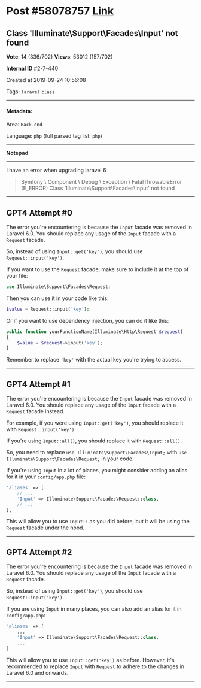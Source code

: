 
# Post \#58078757 [Link](https://stackoverflow.com/questions/58078757/)

## Class 'Illuminate\Support\Facades\Input' not found

**Vote**: 14 (336/702) **Views**: 53012 (157/702) 

**Internal ID** \#2-7-440

Created at 2019-09-24 10:56:08

Tags: `laravel` `class`

----------

#### Metadata:

Area: `Back-end`

Language: `php` (full parsed tag list: `php`)

----------

**Notepad**


----------

I have an error when upgrading laravel 6 

> Symfony \ Component \ Debug \ Exception \ FatalThrowableError
  (E_ERROR) Class 'Illuminate\Support\Facades\Input' not found



[](https://i.stack.imgur.com/HlQX4.jpg)



[](https://i.stack.imgur.com/MfrOw.jpg)

 


----------
        
## GPT4 Attempt \#0

The error you're encountering is because the `Input` facade was removed in Laravel 6.0. You should replace any usage of the `Input` facade with a `Request` facade.

So, instead of using `Input::get('key')`, you should use `Request::input('key')`.

If you want to use the `Request` facade, make sure to include it at the top of your file:

```php
use Illuminate\Support\Facades\Request;
```

Then you can use it in your code like this:

```php
$value = Request::input('key');
```

Or if you want to use dependency injection, you can do it like this:

```php
public function yourFunctionName(Illuminate\Http\Request $request)
{
    $value = $request->input('key');
}
```

Remember to replace `'key'` with the actual key you're trying to access.

--------

## GPT4 Attempt \#1

The error you're encountering is because the `Input` facade was removed in Laravel 6.0. You should replace any usage of the `Input` facade with a `Request` facade instead.

For example, if you were using `Input::get('key')`, you should replace it with `Request::input('key')`.

If you're using `Input::all()`, you should replace it with `Request::all()`.

So, you need to replace `use Illuminate\Support\Facades\Input;` with `use Illuminate\Support\Facades\Request;` in your code.

If you're using `Input` in a lot of places, you might consider adding an alias for it in your `config/app.php` file:

```php
'aliases' => [
    // ...
    'Input' => Illuminate\Support\Facades\Request::class,
    // ...
],
```

This will allow you to use `Input::` as you did before, but it will be using the `Request` facade under the hood.

--------

## GPT4 Attempt \#2

The error you're encountering is because the `Input` facade was removed in Laravel 6.0. You should replace any usage of the `Input` facade with a `Request` facade.

So, instead of using `Input::get('key')`, you should use `Request::input('key')`.

If you are using `Input` in many places, you can also add an alias for it in `config/app.php`:

```php
'aliases' => [
    ...
    'Input' => Illuminate\Support\Facades\Request::class,
    ...
]
```

This will allow you to use `Input::get('key')` as before. However, it's recommended to replace `Input` with `Request` to adhere to the changes in Laravel 6.0 and onwards.

--------
